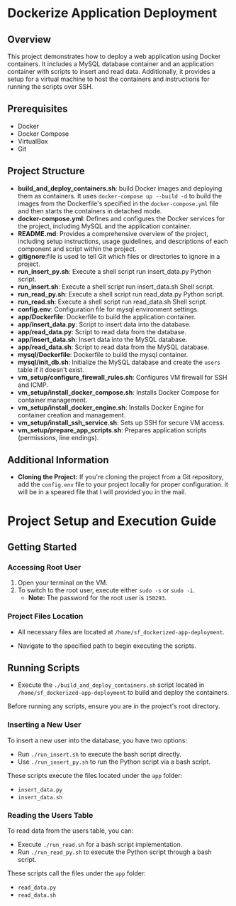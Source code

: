 # Dockerize Application Deployment

## Overview

This project demonstrates how to deploy a web application using Docker containers. It includes a MySQL database container and an application container with scripts to insert and read data. Additionally, it provides a setup for a virtual machine to host the containers and instructions for running the scripts over SSH.

## Prerequisites

- Docker
- Docker Compose
- VirtualBox
- Git

## Project Structure
- **build_and_deploy_containers.sh**: build Docker images and deploying them as containers. It uses `docker-compose up --build -d` to build the images from the Dockerfile's specified in the `docker-compose.yml` file and then starts the containers in detached mode.
- **docker-compose.yml**: Defines and configures the Docker services for the project, including MySQL and the application container.
- **README.md**: Provides a comprehensive overview of the project, including setup instructions, usage guidelines, and descriptions of each component and script within the project.
- **gitignore**:file is used to tell Git which files or directories to ignore in a project.
- **run_insert_py.sh**: Execute a shell script run insert_data.py Python script.
- **run_insert.sh**: Execute a shell script run insert_data.sh Shell script.
- **run_read_py.sh**: Execute a shell script run read_data.py Python script.
- **run_read.sh**: Execute a shell script run read_data.sh Shell script.
- **config.env**: Configuration file for mysql environment settings.
- **app/Dockerfile**: Dockerfile to build the application container.
- **app/insert_data.py**: Script to insert data into the database.
- **app/read_data.py**: Script to read data from the database.
- **app/insert_data.sh**: Insert data into the MySQL database.
- **app/read_data.sh**: Script to read data from the MySQL database.
- **mysql/Dockerfile**: Dockerfile to build the mysql container.
- **mysql/init_db.sh**: Initialize the MySQL database and create the `users` table if it doesn't exist.
- **vm_setup/configure_firewall_rules.sh**: Configures VM firewall for SSH and ICMP.
- **vm_setup/install_docker_compose.sh**: Installs Docker Compose for container management.
- **vm_setup/install_docker_engine.sh**: Installs Docker Engine for container creation and management.
- **vm_setup/install_ssh_service.sh**: Sets up SSH for secure VM access.
- **vm_setup/prepare_app_scripts.sh**: Prepares application scripts (permissions, line endings).

## Additional Information

- **Cloning the Project:** If you're cloning the project from a Git repository, add the `config.env` file to your project locally for proper configuration. it will be in a speared file that I will provided you in the mail.

# Project Setup and Execution Guide

## Getting Started

### Accessing Root User
1. Open your terminal on the VM.
2. To switch to the root user, execute either `sudo -s` or `sudo -i`.
   - **Note:** The password for the root user is `150293`.

### Project Files Location
- All necessary files are located at `/home/sf_dockerized-app-deployment`.

- Navigate to the specified path to begin executing the scripts.

## Running Scripts

- Execute the `./build_and_deploy_containers.sh` script located in `/home/sf_dockerized-app-deployment` to build and deploy the containers.

Before running any scripts, ensure you are in the project's root directory.

### Inserting a New User
To insert a new user into the database, you have two options:
- Run `./run_insert.sh` to execute the bash script directly.
- Use `./run_insert_py.sh` to run the Python script via a bash script.

These scripts execute the files located under the `app` folder:
- `insert_data.py`
- `insert_data.sh`

### Reading the Users Table
To read data from the users table, you can:
- Execute `./run_read.sh` for a bash script implementation.
- Run `./run_read_py.sh` to execute the Python script through a bash script.

These scripts call the files under the `app` folder:
- `read_data.py`
- `read_data.sh`
  
